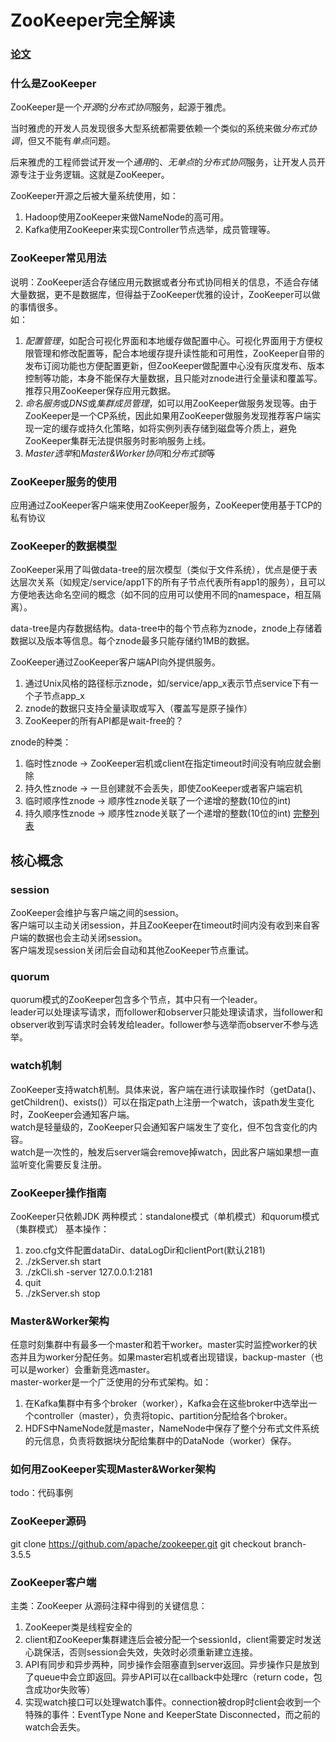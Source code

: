 # ZooKeeper完全解读

### [论文](http://www.usenix.org/event/usenix10/tech/full_papers/Hunt.pdf)

### 什么是ZooKeeper
ZooKeeper是一个*开源*的*分布式协同*服务，起源于雅虎。  
 
当时雅虎的开发人员发现很多大型系统都需要依赖一个类似的系统来做*分布式协调*，但又不能有*单点*问题。   

后来雅虎的工程师尝试开发一个*通用*的、*无单点*的*分布式协同*服务，让开发人员开源专注于业务逻辑。这就是ZooKeeper。   

ZooKeeper开源之后被大量系统使用，如：   
1. Hadoop使用ZooKeeper来做NameNode的高可用。
2. Kafka使用ZooKeeper来实现Controller节点选举，成员管理等。

### ZooKeeper常见用法
说明：ZooKeeper适合存储应用元数据或者分布式协同相关的信息，不适合存储大量数据，更不是数据库，但得益于ZooKeeper优雅的设计，ZooKeeper可以做的事情很多。   
如：
1. *配置管理*，如配合可视化界面和本地缓存做配置中心。可视化界面用于方便权限管理和修改配置等，配合本地缓存提升读性能和可用性，ZooKeeper自带的发布订阅功能也方便配置更新，但ZooKeeper做配置中心没有灰度发布、版本控制等功能，本身不能保存大量数据，且只能对znode进行全量读和覆盖写。推荐只用ZooKeeper保存应用元数据。
2. *命名服务*或*DNS*或*集群成员管理*，如可以用ZooKeeper做服务发现等。由于ZooKeeper是一个CP系统，因此如果用ZooKeeper做服务发现推荐客户端实现一定的缓存或持久化策略，如将实例列表存储到磁盘等介质上，避免ZooKeeper集群无法提供服务时影响服务上线。
3. *Master选举*和*Master&Worker协同*和*分布式锁*等   

### ZooKeeper服务的使用
应用通过ZooKeeper客户端来使用ZooKeeper服务，ZooKeeper使用基于TCP的私有协议

### ZooKeeper的数据模型
ZooKeeper采用了叫做data-tree的层次模型（类似于文件系统），优点是便于表达层次关系（如规定/service/app1下的所有子节点代表所有app1的服务），且可以方便地表达命名空间的概念（如不同的应用可以使用不同的namespace，相互隔离）。   

data-tree是内存数据结构。data-tree中的每个节点称为znode，znode上存储着数据以及版本等信息。每个znode最多只能存储约1MB的数据。

ZooKeeper通过ZooKeeper客户端API向外提供服务。
1. 通过Unix风格的路径标示znode，如/service/app_x表示节点service下有一个子节点app_x
2. znode的数据只支持全量读取或写入（覆盖写是原子操作）
3. ZooKeeper的所有API都是wait-free的？

znode的种类：
1. 临时性znode -> ZooKeeper宕机或client在指定timeout时间没有响应就会删除
2. 持久性znode -> 一旦创建就不会丢失，即使ZooKeeper或者客户端宕机
3. 临时顺序性znode -> 顺序性znode关联了一个递增的整数(10位的int)
4. 持久顺序性znode -> 顺序性znode关联了一个递增的整数(10位的int)
[完整列表](https://github.com/apache/zookeeper/blob/branch-3.6/zookeeper-server/src/main/java/org/apache/zookeeper/CreateMode.java)

## 核心概念
### session
ZooKeeper会维护与客户端之间的session。   
客户端可以主动关闭session，并且ZooKeeper在timeout时间内没有收到来自客户端的数据也会主动关闭session。   
客户端发现session关闭后会自动和其他ZooKeeper节点重试。

### quorum
quorum模式的ZooKeeper包含多个节点，其中只有一个leader。   
leader可以处理读写请求，而follower和observer只能处理读请求，当follower和observer收到写请求时会转发给leader。follower参与选举而observer不参与选举。

### watch机制
ZooKeeper支持watch机制。具体来说，客户端在进行读取操作时（getData()、getChildren()、exists()）可以在指定path上注册一个watch，该path发生变化时，ZooKeeper会通知客户端。   
watch是轻量级的，ZooKeeper只会通知客户端发生了变化，但不包含变化的内容。   
watch是一次性的，触发后server端会remove掉watch，因此客户端如果想一直监听变化需要反复注册。

### ZooKeeper操作指南
ZooKeeper只依赖JDK
两种模式：standalone模式（单机模式）和quorum模式（集群模式）
基本操作：
1. zoo.cfg文件配置dataDir、dataLogDir和clientPort(默认2181)
2. ./zkServer.sh start
3. ./zkCli.sh -server 127.0.0.1:2181
4. quit
5. ./zkServer.sh stop

### Master&Worker架构
任意时刻集群中有最多一个master和若干worker。master实时监控worker的状态并且为worker分配任务。如果master宕机或者出现错误，backup-master（也可以是worker）会重新竞选master。  
master-worker是一个广泛使用的分布式架构。如：
1. 在Kafka集群中有多个broker（worker），Kafka会在这些broker中选举出一个controller（master），负责将topic、partition分配给各个broker。
2. HDFS中NameNode就是master，NameNode中保存了整个分布式文件系统的元信息，负责将数据块分配给集群中的DataNode（worker）保存。

### 如何用ZooKeeper实现Master&Worker架构
todo：代码事例

### ZooKeeper源码
git clone https://github.com/apache/zookeeper.git
git checkout branch-3.5.5

### ZooKeeper客户端
主类：ZooKeeper
从源码注释中得到的关键信息：
1. ZooKeeper类是线程安全的
2. client和ZooKeeper集群建连后会被分配一个sessionId，client需要定时发送心跳保活，否则session会失效，失效时必须重新建立连接。
3. API有同步和异步两种，同步操作会阻塞直到server返回。异步操作只是放到了queue中会立即返回。异步API可以在callback中处理rc（return code，包含成功or失败等）
4. 实现watch接口可以处理watch事件。connection被drop时client会收到一个特殊的事件：EventType None and KeeperState Disconnected，而之前的watch会丢失。


